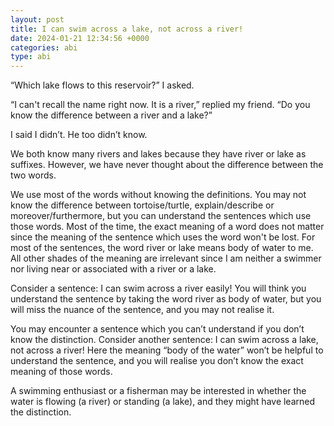 ```yaml
---
layout: post
title: I can swim across a lake, not across a river!
date: 2024-01-21 12:34:56 +0000
categories: abi
type: abi
---
```


<div class="abi">	
“Which lake flows to this reservoir?” I asked.

“I can't recall the name right now. It is a river,” replied my friend. “Do you know the difference between a river and a lake?”

I said I didn’t. He too didn’t know. 

We both know many rivers and lakes because they have river or lake as suffixes. However, we have never thought about the difference between the two words.

We use most of the words without knowing the definitions. You may not know the difference between tortoise/turtle, explain/describe or moreover/furthermore, but you can understand the sentences which use those words. Most of the time, the exact meaning of a word does not matter since the meaning of the sentence which uses the word won't be lost. For most of the sentences, the word river or lake means body of water to me. All other shades of the meaning are irrelevant since I am neither a swimmer nor living near or associated with a river or a lake. 

Consider a sentence: I can swim across a river easily! You will think you understand the sentence by taking the word river as body of water, but you will miss the nuance of the sentence, and you may not realise it.

You may encounter a sentence which you can’t understand if you don’t know the distinction. Consider another sentence: I can swim across a lake, not across a river! Here the meaning “body of the water” won’t be helpful to understand the sentence, and you will realise you don’t know the exact meaning of those words. 

A swimming enthusiast or a fisherman may be interested in whether the water is flowing (a river) or standing (a lake), and they might have learned the distinction.
</div>
